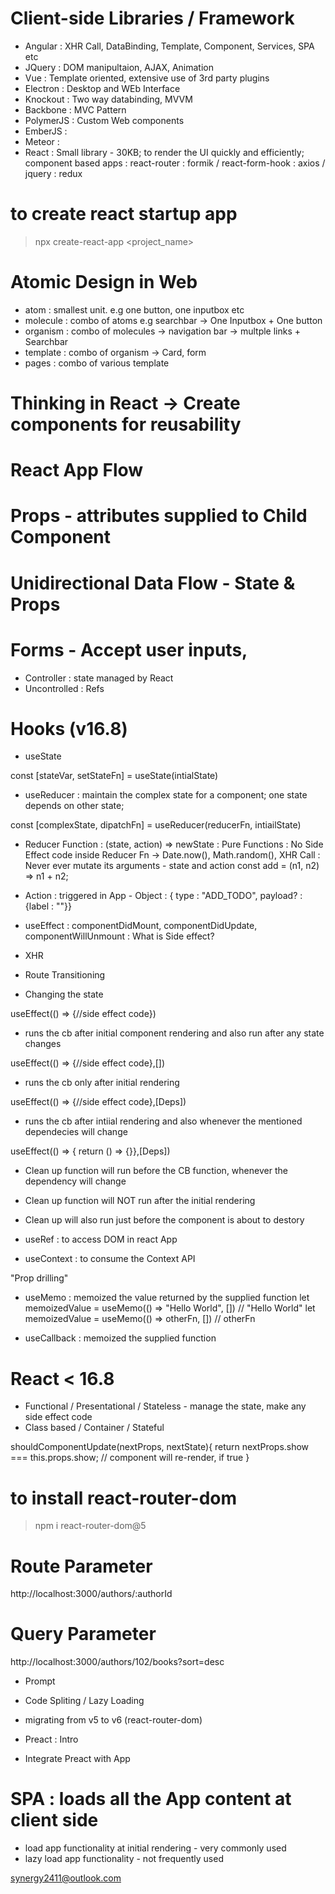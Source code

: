 # Client-side Libraries / Framework
- Angular : XHR Call, DataBinding, Template, Component, Services, SPA etc 
- JQuery : DOM manipultaion, AJAX, Animation
- Vue : Template oriented, extensive use of 3rd party plugins
- Electron : Desktop and WEb Interface
- Knockout : Two way databinding, MVVM
- Backbone : MVC Pattern
- PolymerJS : Custom Web components
- EmberJS : 
- Meteor : 
- React : Small library - 30KB; to render the UI quickly and efficiently; component based apps
    : react-router
    : formik / react-form-hook
    : axios / jquery
    : redux

# to create react startup app
> npx create-react-app <project_name>

# Atomic Design in Web
- atom : smallest unit. e.g one button, one inputbox etc
- molecule : combo of atoms e.g searchbar -> One Inputbox + One button
- organism : combo of molecules -> navigation bar -> multple links + Searchbar
- template : combo of organism -> Card, form
- pages : combo of various template

# Thinking in React -> Create components for reusability

# React App Flow


# Props - attributes supplied to Child Component
# Unidirectional Data Flow - State & Props
# Forms - Accept user inputs, 
- Controller : state managed by React
- Uncontrolled : Refs

# Hooks (v16.8)
- useState

const [stateVar, setStateFn] = useState(intialState)

- useReducer : maintain the complex state for a component; one state depends on other state;

 const [complexState, dipatchFn] = useReducer(reducerFn, intiailState)

 - Reducer Function : (state, action) => newState
 : Pure Functions 
 : No Side Effect code inside Reducer Fn -> Date.now(), Math.random(), XHR Call
 : Never ever mutate its arguments - state and action
  const add = (n1, n2) => n1 + n2;

  - Action : triggered in App - Object : { type : "ADD_TODO", payload? : {label : ""}}

- useEffect : componentDidMount, componentDidUpdate, componentWillUnmount
: What is Side effect?
- XHR
- Route Transitioning
- Changing the state

useEffect(() => {//side effect code})
- runs the cb after initial component rendering and also run after any state changes

useEffect(() => {//side effect code},[])
- runs the cb only after initial rendering

useEffect(() => {//side effect code},[Deps])
- runs the cb after intiial rendering and also whenever the mentioned dependecies will change


useEffect(() => { return () => {}},[Deps])
- Clean up function will run before the CB function, whenever the dependency will change
- Clean up function will NOT run after the initial rendering
- Clean up will also run just before the component is about to destory










- useRef : to access DOM in react App
- useContext : to consume the Context API

"Prop drilling"


- useMemo : memoized the value returned by the supplied function
let memoizedValue = useMemo(() => "Hello World", [])    // "Hello World"
let memoizedValue = useMemo(() => otherFn, [])    // otherFn

- useCallback : memoized the supplied function


# React < 16.8
- Functional / Presentational / Stateless - manage the state, make any side effect code
- Class based / Container / Stateful


shouldComponentUpdate(nextProps, nextState){
  return nextProps.show === this.props.show;   // component will re-render, if true
}



# to install react-router-dom
> npm i react-router-dom@5




# Route Parameter
http://localhost:3000/authors/:authorId

# Query Parameter
http://localhost:3000/authors/102/books?sort=desc



- Prompt

- Code Spliting / Lazy Loading

- migrating from v5 to v6 (react-router-dom)

- Preact : Intro

- Integrate Preact with App





# SPA : loads all the App content at client side
- load app functionality at initial rendering - very commonly used
- lazy load app functionality - not frequently used









synergy2411@outlook.com